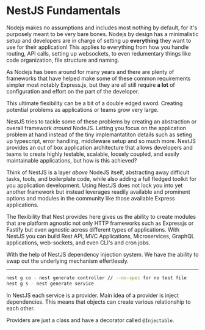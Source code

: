 # NestJS Fundamentals

Nodejs makes no assumptions and includes most nothing by default, for it's purposely meant to be very bare bones. Nodejs by design has a minimalistic setup and developers are in charge of setting up **everything** they want to use for their application! This applies to everything from how you handle routing, API calls, setting up websockets, to even redumentary things like code organization, file structure and naming.

As Nodejs has been around for many years and there are plenty of frameworks that have helped make some of these common requirements simpler most notably Express.js, but they are all still require **a lot** of configuration and effort on the part of the developer.

This ultimate flexibility can be a bit of a double edged sword. Creating potential problems as applications or teams grow very large. 

NestJS tries to tackle some of these problems by creating an abstraction or overall framework *around* NodeJS. Letting you focus on the application problem at hand instead of the tiny implemantatiton details such as seting up typescript, error handling, middleware setup and so much more. NestJS provides an out of box application architecture that allows developers and teams to create highly testable, scalable, loosely coupled, and easily maintainable applications, but how is this achieved?

Think of NestJS is a layer *above* NodeJS itself, abstracting away difficult tasks, tools, and boilerplate code, while also adding a full fledged toolkit for you application development. Using NestJS does not lock you into yet another framework but instead leverages readily available and prominent options and modules in the community like those available Express applications.

The flexibility that Nest provides here gives us the ability to create modules that are platform agnostic not only HTTP frameworks such as Expressjs or Fastify but even agnostic across different types of applications. With NestJS you can build Rest API, MVC Applications, Microservices, GraphQL applications, web-sockets, and even CLI's and cron jobs.

With the help of NestJS dependency injection system. We have the ability to swap out the underlying mechanism effertlessly. 

----

```sh
nest g co - nest generate controller // --no-spec for no test file
nest g s - nest generate service
```

In NestJS each service is a provider. Main idea of a provider is inject dependencies. This means that objects can create various relationship to each other.

Providers are just a class and have a decorator called `@Injectable`. 